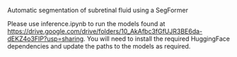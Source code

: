 Automatic segmentation of subretinal fluid using a SegFormer

Please use inference.ipynb to run the models found at https://drive.google.com/drive/folders/10_AkAfbc3fGfUJR3BE6da-dEKZ4o3FIP?usp=sharing. You will need to install the required HuggingFace dependencies and update the paths to the models as required.
